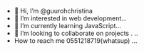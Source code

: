 - 👋 Hi, I’m @guurohchristina
- 👀 I’m interested in web development...
- 🌱 I’m currently learning JavaScript...
- 💞️ I’m looking to collaborate on projects . ..
- How to reach me
0551218719(whatsup) ...

<!---
guurohchristina/guurohchristina is a ✨ special ✨ repository because its `README.md` (this file) appears on your GitHub profile.
You can click the Preview link to take a look at your changes.
--->
